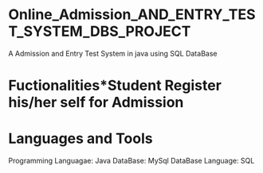 # Online_Admission_AND_ENTRY_TEST_SYSTEM_DBS_PROJECT
A Admission and Entry Test System in java using SQL DataBase

# Fuctionalities*Student Register his/her self for Admission
  
# Languages and Tools 
  Programming Languagae: Java
  DataBase: MySql
  DataBase Language: SQL
  
  
  
